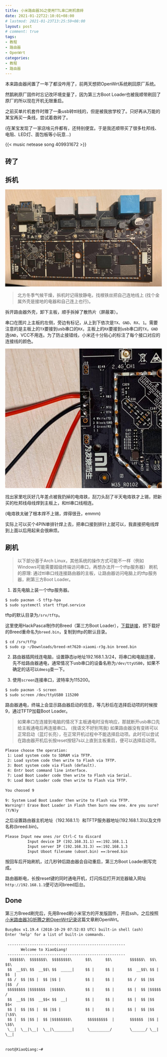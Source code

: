 ```yaml
---
title: 小米路由器3G之使用TTL串口刷机救砖
date: 2021-01-22T22:10:01+08:00
# lastmod: 2021-01-23T13:25:59+08:00
layout: post
# comment: true
tags:
- 教程
- 路由器
- OpenWrt
categories:
- 教程
- 路由器
---
```


本来路由器闲置了一年了都没咋用了，前两天想把OpenWrt系统刷回原厂系统。

然鹅刷原厂固件时忘记改环境变量了，因为第三方Boot Loader也被我顺带刷回了原厂的所以现在开机无限重启。

之前买单片机套件时赠了一条usb转ttl线的，但是被我放学校了。只好再从万能的某宝再买一条线，尝试着救砖了。

(在某宝发现了一家店啥元件都有，还特别便宜。于是我还顺带买了很多杜邦线、电阻、LED灯、面包板等小玩意...)

<!--more-->

{{< music netease song 409931672 >}}

## 砖了

## 拆机

!["路由器主板"](images/1.jpg "Are You OK?")

> 北方冬季气候干燥，拆机时记得放静电，找根铁丝把自己连地线上 (找个金属外壳是接地的电器和自己连上也行)。

拆开路由器外壳，卸下主板，顺手拆掉了散热片（屏蔽罩）。

串口在图片上主板的左侧，旁边有标记，从上到下依次是`TX`、`GND`、`RX`、`1`。需要注意的是主板上的`TX`要接到usb串口的`RX`，主板上的`RX`要接到usb串口的`TX`，`GND`连`GND`，VCC不用连。为了防止接错线，小米还十分贴心的标注了每个接口对应的连接线的颜色。

![](images/2.jpg "I'm very OK!")

找出家里吃灰好几年差点被我扔掉的电烙铁，刮刀头刮了半天电烙铁才上锡，把新买的杜邦线母线焊到主板上，和ttl串口线相连。

(电烙铁太破了根本焊不上锡，焊得很丑，emmm)

实际上可以买个4PIN单排针焊上去，把串口接到排针上就可以，我直接把电线焊到上面以后用起来会很麻烦。

## 刷机

> 以下部分基于Arch Linux，其他系统的操作方式可能不一样（例如Windows可能需要超级终端访问串口，再想办法开一个tftp服务器）
> 刷机的原理: 通过ttl串口线连接路由器的主板，让路由器访问电脑上的tftp服务器，刷第三方Boot Loader。

1. 首先电脑上装一个tftp服务器。

  ```
  $ sudo pacman -S tftp-hpa
  $ sudo systemctl start tftpd.service
  ```

  tftp的默认目录为`/srv/tftp`。

  这里使用HackPascal制作的Breed（第三方Boot Loader），[下载链接](https://breed.hackpascal.net/)，把下载好的Breed重命名为`breed.bin`，复制到tftp的默认目录。

  ```
  $ cd /srv/tftp
  $ sudo cp ~/Downloads/breed-mt7620-xiaomi-r3g.bin breed.bin
  ```

2. 路由器插网线连电脑，设置静态ip地址192.168.1.3/24，将串口和电脑连接，先不给路由器通电，通常情况下usb串口的设备名称为`/dev/ttyUSB0`，如果不确定的话可以`dmesg`查一下。

3. 使用`screen`连接串口，波特率为115200。

  ```
  $ sudo pacman -S screen
  $ sudo screen /dev/ttyUSB0 115200
  ```

  路由器通电，终端上会显示路由器启动的信息，等几秒后在选择启动项的时候按9，通过TFTP加载Boot Loader。

  > 如果串口在连接到电脑的情况下主板通电时没有响应，那就断开usb串口先给主板通电后再连接串口。
  > (我语文不好别骂我)
  > 如果路由器没有变砖可以正常启动（蓝灯长亮），在正常开机过程中不能选择启动项。此时可以尝试在路由器开机后长按reset按钮7s以上直到主板重启，便可以选择启动项。

  ``` text
  Please choose the operation:
   1: Load system code to SDRAM via TFTP.
   2: Load system code then write to Flash via TFTP.
   3: Boot system code via Flash (default).
   4: Entr boot command line interface.
   7: Load Boot Loader code then write to Flash via Serial.
   9: Load Boot Loader code then write to Flash via TFTP.

  You choosed 9

  9: System Load Boot Loader then write to Flash via TFTP.
  Warning!! Erase Boot Loader in Flash then burn new one. Are you sure?(Y/N)y
  ```

  之后设置路由器主机地址（192.168.1.1）和TFTP服务器地址(192.168.1.3)以及文件名称(breed.bin)。

  ``` text
  Please Input new ones /or Ctrl-C to discard
            Input device IP (192.168.31.1) ==:192.168.1.1
            Input server IP (192.168.31.3) ==:192.168.1.3
            Input Uboot filename (uboot.bin) ==:breed.bin
  ```

  按回车后开始刷机，过几秒钟后路由器会自动重启，第三方Boot Loader刷写完成。

  路由器断电，长按reset键的同时通电开机，灯闪烁后打开浏览器输入网址`http://192.168.1.1`便可访问breed后台。

## Done

第三方Breed刷完后，先用Breed刷小米官方的开发版固件，开启ssh，之后按照[小米路由器3G折腾之刷OpenWrt记录](/posts/2019/xiaomi_r3g_openwrt/#使用Breed的刷机方法)这篇文章刷OpenWrt。

``` text
BusyBox v1.19.4 (2018-10-29 07:52:03 UTC) built-in shell (ash)
Enter 'help' for a list of built-in commands.

 -----------------------------------------------------
       Welcome to XiaoQiang!
 -----------------------------------------------------
  $$$$$$\  $$$$$$$\  $$$$$$$$\      $$\      $$\        $$$$$$\  $$\   $$\
 $$  __$$\ $$  __$$\ $$  _____|     $$ |     $$ |      $$  __$$\ $$ | $$  |
 $$ /  $$ |$$ |  $$ |$$ |           $$ |     $$ |      $$ /  $$ |$$ |$$  /
 $$$$$$$$ |$$$$$$$  |$$$$$\         $$ |     $$ |      $$ |  $$ |$$$$$  /
 $$  __$$ |$$  __$$< $$  __|        $$ |     $$ |      $$ |  $$ |$$  $$<
 $$ |  $$ |$$ |  $$ |$$ |           $$ |     $$ |      $$ |  $$ |$$ |\$$\
 $$ |  $$ |$$ |  $$ |$$$$$$$$\       $$$$$$$$$  |       $$$$$$  |$$ | \$$\
 \__|  \__|\__|  \__|\________|      \_________/        \______/ \__|  \__|


root@XiaoQiang:~#

```
